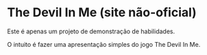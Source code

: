# The Devil In Me (site não-oficial)

Este é apenas um projeto de demonstração de habilidades.

O intuito é fazer uma apresentação simples do jogo The Devil In Me.
